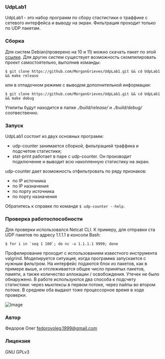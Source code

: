 ### UdpLab1
UdpLab1 - это набор программ по сбору стастистики о траффике с сетевого интерфейса и выводу на экран. Фильтрация проходит только по UDP пакетам.

### Сборка
Для систем Debian(проверено на 10 и 11) можно скачать пакет по этой [ссылке](https://github.com/MorganGrieves/UdpLab1/releases/tag/v0.0.1).
Для других систем существует возможность скомпилировать проект самостоятельно, выполнив команды:

`$ git clone https://github.com/MorganGrieves/UdpLab1.git && cd UdpLab1 && make release`

или в отладочном режиме с выводом дополнительной информации:

`$ git clone https://github.com/MorganGrieves/UdpLab1.git && cd UdpLab1 && make debug`

Утилиты будут находится в папке _./build/release/_ и _./build/debug/_ соотвественно.

### Запуск
UdpLab1 состоит из двух основных программ:
- udp-counter занимается сборкой, фильтрацией траффика и подсчетом статистики;
- stat-print работает в паре с udp-counter. Он производит подключение и выводит всю накопленную статистику на экран.

udp-counter дает возможность отфильтровать по ряду признаков:

- по IP источника
- по IP назначения
- по порту источника
- по порту назначения

Обратитесь к справке по команде `$ udp-counter --help`.

### Проверка работоспособности
Для проверки  использовался Netcat CLI. К примеру, для отправки ста UDP пакетов по адресу 1.1.1.1 в консоли Bash:

```$ for i in `seq 1 100`; do nc -u 1.1.1.1 9999; done```

Профилирование проходит с использованием известного инструмента valgrind. Моделируется ситуация, когда программа запускается с нужным фильтром. На интерфейс подаются блок из пакетов, как в примере выше, и отслеживается общее число принятых пакетов, памяти, а также количество аллокации / освобождения. Утечек не было обнаружено.
В работе используются два способа к подсчету статистики: через мьютексы в первом потоке, через пайпы во втором потоке. В среднем оба 
выдают тоже процессорное время в ходе проверки.

![Image](result.png "Проверка")

### Автор
Федоров Олег <fedorovoleg.1999@gmail.com>

### Лицензия
GNU GPLv3
